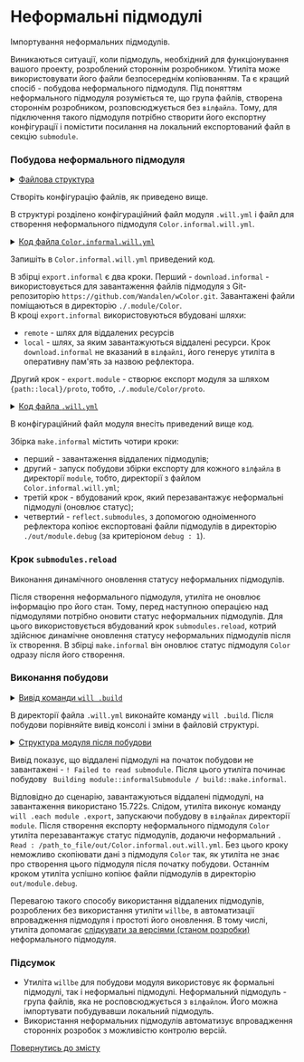 # Неформальні підмодулі

Імпортування неформальних підмодулів.

Виникаються ситуації, коли підмодуль, необхідний для функціонування вашого проекту, розроблений стороннім розробником. Утиліта може використовувати його файли безпосереднім копіюванням. Та є кращий спосіб - побудова неформального підмодуля. Під поняттям неформального підмодуля розуміється те, що група файлів, створена стороннім розробником, розповсюджується без `вілфайла`. Тому, для підключення такого підмодуля потрібно створити його експортну конфігурації і помістити посилання на локальний експортований файл в секцію `submodule`.  

### Побудова неформального підмодуля

<details>
  <summary><u>Файлова структура</u></summary>

```
informalModule
        ├── module
        │     └── Color.informal.will.yml
        └── .will.yml

```

</details>

Створіть конфігурацію файлів, як приведено вище.  

В структурі розділено конфігураційний файл модуля `.will.yml` i файл для створення неформального підмодуля `Color.informal.will.yml`.  

<details>
  <summary><u>Код файла <code>Color.informal.will.yml</code></u></summary>

```yaml
about :

  name : Color.informal
  version : 0.0.1

path :

  in : '..'
  out : 'out'
  remote : 'git+https:///github.com/Wandalen/wColor.git'
  local : './.module/Color'
  export : '{path::local}/proto'

reflector :

  download.informal :
    src : path::remote
    dst : path::local

step :

  export.module :
    export : path::export
    tar : 0

build :

  export.informal :
    criterion :
      default : 1
      export : 1
    steps :
      - step::download.informal
      - step::export.module

```

</details>

Запишіть в `Color.informal.will.yml` приведений код.

В збірці `export.informal` є два кроки. Перший - `download.informal` - використовується для завантаження файлів підмодуля з Git-репозиторію `https://github.com/Wandalen/wColor.git`. Завантажені файли поміщаються в директорію `./.module/Color`.  
В кроці `export.informal` використовуються вбудовані шляхи:
- `remote` - шлях для віддалених ресурсів
- `local` - шлях, за яким завантажуються віддалені ресурси. 
Крок `download.informal` не вказаний в `вілфайлі`, його генерує утиліта в оперативну пам'ять за назвою рефлектора. 

Другий крок - `export.module` - створює експорт модуля за шляхом `{path::local}/proto`, тобто, `./.module/Color/proto`.   

<details>
  <summary><u>Код файла <code>.will.yml</code></u></summary>

```yaml
about :

  name : informalSubmodule
  description : "To make submodule from Git-repository"
  version : 0.0.1

submodule :

  Tools : git+https:///github.com/Wandalen/wTools.git/out/wTools#master
  Color : out/Color.informal.out

path :

  in : '.'
  out : 'out'
  proto : './proto'
  out.debug :
    path : './out/module.debug'
    criterion :
      debug : 1
  out.release :
    path : './out/module.release'
    criterion :
      debug : 0

reflector :

  reflect.submodules :
    inherit : submodule::*/exported::*=1/reflector::exported.files*=1
    dst :
      basePath : .
      prefixPath : path::out.*=1
    criterion :
      debug : 1

step :

  submodules.informal.export :
    currentPath : path::module.dir
    shell : 'will .each module .export'

build :

  make.informal :
    criterion :
      default : 1
      debug : 1
    steps :
      - submodules.download
      - submodules.informal.export
      - submodules.reload
      - reflect.submodules*=1

```

</details>

В конфігураційний файл модуля внесіть приведений вище код.

Збірка `make.informal` містить чотири кроки:
- перший - завантаження віддалених підмодулів;
- другий - запуск побудови збірки експорту для кожного `вілфайла` в директорії `module`, тобто, директорії з файлом `Color.informal.will.yml`;
- третій крок - вбудований крок, який перезавантажує неформальні підмодулі (оновлює статус);
- четвертий - `reflect.submodules`, з допомогою одноіменного рефлектора копіює експортовані файли підмодулів в директорію `./out/module.debug` (за критеріоном `debug : 1`).

### Крок `submodules.reload`

Виконання динамічного оновлення статусу неформальних підмодулів.

Після створення неформального підмодуля, утиліта не оновлює інформацію про його стан. Тому, перед наступною операцією над підмодулями потрібно оновити статус неформальних підмодулів. Для цього використовується вбудований крок `submodules.reload`, котрий здійснює динамічне оновлення статусу неформальних підмодулів після їх створення. В збірці `make.informal` він оновлює статус підмодуля `Color` одразу після його створення.  

### Виконання побудови

<details>
  <summary><u>Вивід команди <code>will .build</code></u></summary>

```
[user@user ~]$ will .build
Command ".build"
 . Read : /path_to_file/.will.yml
 ! Failed to read submodule::Tools, try to download it with .submodules.download or even .clean it before downloading
 ! Failed to read submodule::Color, try to download it with .submodules.download or even .clean it before downloading
 . Read 1 will-files in 1.987s

  Building module::informalSubmodule / build::make.informal
     . Read : /path_to_file/.module/Tools/out/wTools.out.will.yml
     + module::Tools version master was downloaded in 15.715s
   + 1/2 submodule(s) of module::informalSubmodule were downloaded in 15.722s
 > will .each module .export
Command ".each module .export"

Module at /path_to_file/module/Color.informal.will.yml
 . Read : /path_to_file/module/Color.informal.will.yml
 . Read 1 will-files in 0.566s

    Exporting module::Color.informal / build::export
     + download.informal reflected 71 files :/// : path_to_file/.module/Color <- git+https://github.com/Wandalen/wColor.git in 3.652s
     + Write out will-file /path_to_file/out/Color.informal.out.will.yml
     + Exported export with 8 files in 1.524s
    Exported module::Color.informal / build::export in 5.243s

   . Reloading submodules..
   . Read : /path_to_file/out/Color.informal.out.will.yml
   + reflect.submodules.debug reflected 64 files /path_to_file/ : out/module.debug <- .module in 2.211s
  Built module::informalSubmodule / build::make.informal in 28.494s

```

</details>

В директорії файла `.will.yml` виконайте команду `will .build`. Після побудови порівняйте вивід консолі і зміни в файловій структурі.

<details>
  <summary><u>Структура модуля після побудови</u></summary>

```
informalModule
        ├── .module
        │     ├── Tools
        │     └── Color
        ├── module
        │     └── Color.informal.will.yml
        ├── out
        │    ├── module.debug
        │    │           └── wtools
        │    └── Color.informal.out.will.yml
        └── .will.yml

```

</details>

Вивід показує, що віддалені підмодулі на початок побудови не завантажені - `! Failed to read submodule`. Після цього утиліта починає побудову ` Building module::informalSubmodule / build::make.informal`. 

Відповідно до сценарію, завантажуються віддалені підмодулі, на завантаження використано 15.722s. Слідом, утиліта виконує команду `will .each module .export`, запускаючи побудову в `вілфайлах` директорії `module`. Після створення експорту неформального підмодуля `Color` утиліта перезавантажує статус підмодулів, додаючи неформальний `. Read : /path_to_file/out/Color.informal.out.will.yml`. Без цього кроку неможливо скопіювати дані з підмодуля `Color` так, як утиліта не знає про створення цього підмодуля після початку побудови. Останнім кроком утиліта успішно копіює файли підмодулів в директорію `out/module.debug`.   

Перевагою такого способу використання віддалених підмодулів, розроблених без використання утиліти `willbe`, в автоматизації впровадження підмодуля і простоті його оновлення. В тому числі, утиліта допомагає [слідкувати за версіями (станом розробки)](CommandsSubmodules.md) неформального підмодуля.

### Підсумок

- Утиліта `willbe` для побудови модуля використовує як формальні підмодулі, так і неформальні підмодулі. Неформальний підмодуль - група файлів, яка не росповсюджується з `вілфайлом`. Його можна імпортувати побудувавши локальний підмодуль.  
- Використання неформальних підмодулів автоматизує впровадження сторонніх розробок з можливістю контролю версій.

[Повернутись до змісту](../README.md#tutorials)
